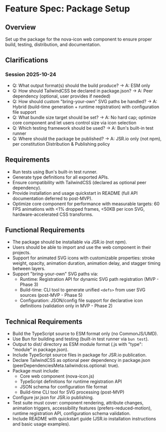 # Feature Spec: Package Setup

## Overview
Set up the package for the nova-icon web component to ensure proper build, testing, distribution, and documentation.

## Clarifications

### Session 2025-10-24
- Q: What output format(s) should the build produce? → A: ESM only
- Q: How should TailwindCSS be declared in package.json? → A: Peer dependency (optional, user provides if needed)
- Q: How should custom "bring-your-own" SVG paths be handled? → A: Hybrid (build-time generation + runtime registration) with configuration file support
- Q: What bundle size target should be set? → A: No hard cap; optimize core component and let users control size via icon selection
- Q: Which testing framework should be used? → A: Bun's built-in test runner
- Q: Where should the package be published? → A: JSR.io only (not npm), per constitution Distribution & Publishing policy

## Requirements
- Run tests using Bun's built-in test runner.
- Generate type definitions for all exported APIs.
- Ensure compatibility with TailwindCSS (declared as optional peer dependency).
- Provide installation and usage quickstart in README (full API documentation deferred to post-MVP).
- Optimize core component for performance with measurable targets: 60 FPS animations with <1% dropped frames, <50KB per icon SVG, hardware-accelerated CSS transforms.

## Functional Requirements
- The package should be installable via JSR.io (not npm).
- Users should be able to import and use the web component in their projects.
- Support for animated SVG icons with customizable properties: stroke weight, opacity, animation duration, animation delay, and stagger timing between layers.
- Support "bring-your-own" SVG paths via:
  - Runtime: Registration API for dynamic SVG path registration (MVP - Phase 3)
  - Build-time: CLI tool to generate unified `<defs>` from user SVG sources (post-MVP - Phase 5)
  - Configuration: JSON/config file support for declarative icon definitions (validation only in MVP - Phase 2)

## Technical Requirements
- Build the TypeScript source to ESM format only (no CommonJS/UMD).
- Use Bun for building and testing (built-in test runner via `bun test`).
- Output to dist/ directory as ESM module format (.js with "type": "module" in package.json).
- Include TypeScript source files in package for JSR.io publication.
- Declare TailwindCSS as optional peer dependency in package.json (peerDependenciesMeta.tailwindcss.optional: true).
- Package must include:
  - Core web component (nova-icon.js)
  - TypeScript definitions for runtime registration API
  - JSON schema for configuration file format
  - Build-time CLI tool for SVG processing (post-MVP)
- Configure jsr.json for JSR.io publishing.
- Test suite must cover: component rendering, attribute changes, animation triggers, accessibility features (prefers-reduced-motion), runtime registration API, configuration schema validation.
- Include README with quickstart guide (JSR.io installation instructions and basic usage examples).